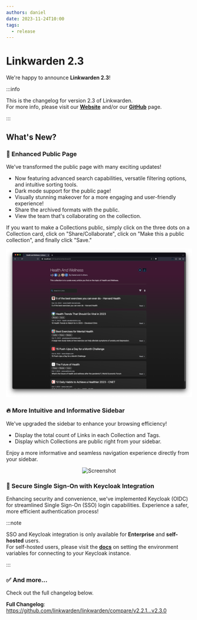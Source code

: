 ```yaml
---
authors: daniel
date: 2023-11-24T10:00
tags:
  - release
---
```


# Linkwarden 2.3

We're happy to announce **Linkwarden 2.3**!

<!--truncate-->

:::info

This is the changelog for version 2.3 of Linkwarden. <br/>
For more info, please visit our **[Website](https://linkwarden.app)** and/or our **[GitHub](https://github.com/linkwarden/linkwarden)** page.

:::

## What's New?

### 🌟 Enhanced Public Page

We've transformed the public page with many exciting updates!

- Now featuring advanced search capabilities, versatile filtering options, and intuitive sorting tools.
- Dark mode support for the public page!
- Visually stunning makeover for a more engaging and user-friendly experience!
- Share the archived formats with the public.
- View the team that's collaborating on the collection.

If you want to make a Collections public, simply click on the three dots on a Collection card, click on "Share/Collaborate", click on "Make this a public collection", and finally click "Save."

![Screenshot](/img/v2.3/public_page.png)

### 🔥 More Intuitive and Informative Sidebar

We've upgraded the sidebar to enhance your browsing efficiency!

- Display the total count of Links in each Collection and Tags.
- Display which Collections are public right from your sidebar.

Enjoy a more informative and seamless navigation experience directly from your sidebar.

<div align="center">
<img
  src={require('/img/v2.3/sidebar.jpg').default}
  alt="Screenshot"
/>
</div>

### 🔐 Secure Single Sign-On with Keycloak Integration

Enhancing security and convenience, we've implemented Keycloak (OIDC) for streamlined Single Sign-On (SSO) login capabilities. Experience a safer, more efficient authentication process!

:::note

SSO and Keycloak integration is only available for **Enterprise** and **self-hosted** users. <br/>
For self-hosted users, please visit the **[docs](https://docs.linkwarden.app/self-hosting/environment-variables#keycloak-settings)** on setting the environment variables for connecting to your Keycloak instance.

:::

### ✅ And more...

Check out the full changelog below.

**Full Changelog**: https://github.com/linkwarden/linkwarden/compare/v2.2.1...v2.3.0
